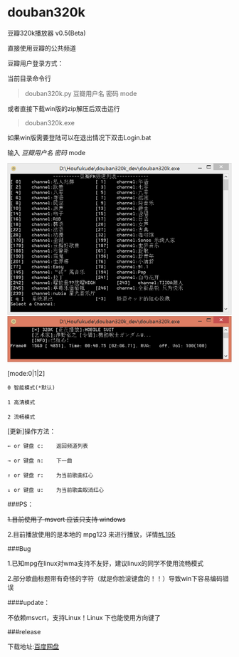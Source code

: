 douban320k
==========

豆瓣320k播放器 v0.5(Beta)

直接使用豆瓣的公共频道

豆瓣用户登录方式：

当前目录命令行

>douban320k.py 豆瓣用户名 密码 mode

或者直接下载win版的zip解压后双击运行

>douban320k.exe

如果win版需要登陆可以在退出情况下双击Login.bat

输入 *豆瓣用户名 密码* mode

![截图1](https://raw.githubusercontent.com/houfukude/douban320k/master/screenshot/douban320K_1.PNG)
![截图2](https://raw.githubusercontent.com/houfukude/douban320k/master/screenshot/douban320K_2.PNG)

[mode:0|1|2]
    
    0 智能模式(*默认)
    
    1 高清模式
    
    2 流畅模式

[更新]操作方法：

    ← or 键盘 c:    返回频道列表

    → or 键盘 n:    下一曲

    ↑ or 键盘 r:    为当前歌曲红心

    ↓ or 键盘 u:    为当前歌曲取消红心


###PS：

<del>1.目前使用了 msvcrt 应该只支持 windows</del>
    
2.目前播放使用的是本地的 mpg123 来进行播放，详情[#L195](https://github.com/houfukude/douban320k/blob/master/douban320k.py#L195)

###Bug

1.已知mpg在linux对wma支持不友好，建议linux的同学不使用流畅模式

2.部分歌曲标题带有奇怪的字符（就是你脸滚键盘的！！）导致win下容易编码错误

####update： 

不依赖msvcrt，支持Linux！Linux 下也能使用方向键了

###release

下载地址:[百度网盘](http://pan.baidu.com/s/1gdnLuSF)